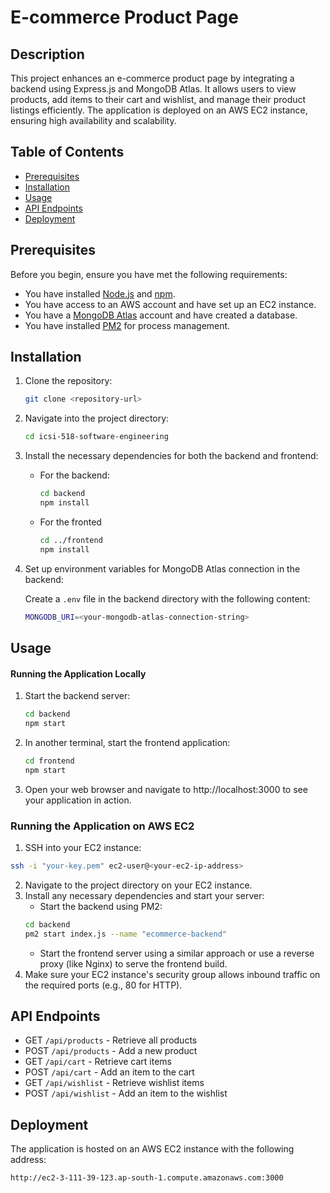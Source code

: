# E-commerce Product Page

## Description

This project enhances an e-commerce product page by integrating a backend using Express.js and MongoDB Atlas. It allows users to view products, add items to their cart and wishlist, and manage their product listings efficiently. The application is deployed on an AWS EC2 instance, ensuring high availability and scalability.

## Table of Contents

- [Prerequisites](#prerequisites)
- [Installation](#installation)
- [Usage](#usage)
- [API Endpoints](#api-endpoints)
- [Deployment](#deployment)

## Prerequisites

Before you begin, ensure you have met the following requirements:

- You have installed [Node.js](https://nodejs.org/en/) and [npm](https://www.npmjs.com/get-npm).
- You have access to an AWS account and have set up an EC2 instance.
- You have a [MongoDB Atlas](https://www.mongodb.com/cloud/atlas) account and have created a database.
- You have installed [PM2](https://pm2.keymetrics.io/) for process management.

## Installation

1. Clone the repository:

   ```bash
   git clone <repository-url>
   ```
2. Navigate into the project directory: 

   ```bash
   cd icsi-518-software-engineering
   ```

3. Install the necessary dependencies for both the backend and frontend:

   * For the backend:

      ```bash
      cd backend
      npm install
      ```

   * For the fronted
      ```bash
      cd ../frontend
      npm install
      ```

4. Set up environment variables for MongoDB Atlas connection in the backend:

   Create a `.env` file in the backend directory with the following content:

   ```bash
   MONGODB_URI=<your-mongodb-atlas-connection-string>
   ```

## Usage
   #### Running the Application Locally

   1. Start the backend server:
      ```bash
      cd backend
      npm start
      ```
   2. In another terminal, start the frontend application:
      ```bash
      cd frontend
      npm start
      ```
   3. Open your web browser and navigate to http://localhost:3000 to see your application in action.

   ### Running the Application on AWS EC2

   1. SSH into your EC2 instance:
   ```bash
   ssh -i "your-key.pem" ec2-user@<your-ec2-ip-address>
   ```
   2. Navigate to the project directory on your EC2 instance.
   3. Install any necessary dependencies and start your server:
      * Start the backend using PM2:
      ```bash
      cd backend
      pm2 start index.js --name "ecommerce-backend"
      ```
      * Start the frontend server using a similar approach or use a reverse proxy (like Nginx) to serve the frontend build.
   4. Make sure your EC2 instance's security group allows inbound traffic on the required ports (e.g., 80 for HTTP).

## API Endpoints

* GET `/api/products` - Retrieve all products
* POST `/api/products` - Add a new product
* GET `/api/cart` - Retrieve cart items
* POST `/api/cart` - Add an item to the cart
* GET `/api/wishlist` - Retrieve wishlist items
* POST `/api/wishlist` - Add an item to the wishlist

## Deployment
The application is hosted on an AWS EC2 instance with the following address:
```bash
http://ec2-3-111-39-123.ap-south-1.compute.amazonaws.com:3000
```